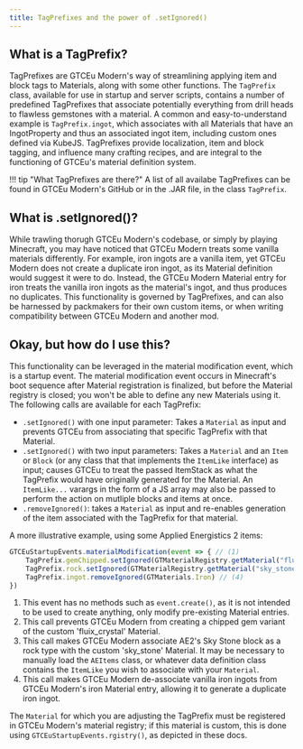 ```yaml
---
title: TagPrefixes and the power of .setIgnored()
---
```

## What is a TagPrefix?
TagPrefixes are GTCEu Modern's way of streamlining applying item and block tags to Materials, along with some other functions. The `TagPrefix` class, 
available for use in startup and server scripts, contains a number of predefined TagPrefixes that 
associate potentially everything from drill heads to flawless gemstones with a material. A common and easy-to-understand example is `TagPrefix.ingot`, 
which associates with all Materials that have an IngotProperty and thus an associated ingot item, including custom ones defined via KubeJS. 
TagPrefixes provide localization, item and block tagging, and influence many crafting recipes, and are integral to the functioning of GTCEu's material definition system.

!!! tip "What TagPrefixes are there?"
    A list of all availabe TagPrefixes can be found in GTCEu Modern's GitHub or in the .JAR file, in the class `TagPrefix`.

## What is .setIgnored()?

While trawling thorugh GTCEu Modern's codebase, or simply by playing Minecraft, you may have noticed that GTCEu Modern treats some vanilla materials differently.
For example, iron ingots are a vanilla item, yet GTCEu Modern does not create a duplicate iron ingot, as its Material definition would suggest it were to do.
Instead, the GTCEu Modern Material entry for iron treats the vanilla iron ingots as the material's ingot, and thus produces no duplicates.
This functionality is governed by TagPrefixes, and can also be harnessed by packmakers for their own custom items, or when writing compatibility between GTCEu Modern and another mod.

## Okay, but how do I use this?

This functionality can be leveraged in the material modification event, which is a startup event.
The material modification event occurs in Minecraft's boot sequence after Material registration is finalized, but before the Material registry is closed; you won't be able to define any new Materials using it.
The following calls are available for each TagPrefix:
  - `.setIgnored()` with one input parameter: Takes a `Material` as input and prevents GTCEu from associating that specific TagPrefix with that Material.
  - `.setIgnored()` with two input parameters: Takes a `Material` and an `Item` or `Block` (or any class that that implements the `ItemLike` interface) as input; causes GTCEu to treat the passed ItemStack as what the TagPrefix would have originally generated for the Material. An `ItemLike...` varargs in the form of a JS array may also be passed to perform the action on mutliple blocks and items at once.
  - `.removeIgnored()`: takes a `Material` as input and re-enables generation of the item associated with the TagPrefix for that material.

A more illustrative example, using some Applied Energistics 2 items:

  ```js title="setignored_usage_example.js"
  GTCEuStartupEvents.materialModification(event => { // (1)
      TagPrefix.gemChipped.setIgnored(GTMaterialRegistry.getMaterial("fluix_crystal")) // (2)
      TagPrefix.rock.setIgnored(GTMaterialRegistry.getMaterial("sky_stone"), AEItems.SKY_STONE_BLOCK) // (3)
      TagPrefix.ingot.removeIgnored(GTMaterials.Iron) // (4)
  })
  ```
  1. This event has no methods such as `event.create()`, as it is not intended to be used to create anything, only modify pre-existing Material entries.
  2. This call prevents GTCEu Modern from creating a chipped gem variant of the custom 'fluix_crystal' Material.
  3. This call makes GTCEu Modern associate AE2's Sky Stone block as a rock type with the custom 'sky_stone' Material. It may be necessary to manually load the `AEItems` class, or whatever data definition class contains the `ItemLike` you wish to associate with your `Material`.
  4. This call makes GTCEu Modern de-associate vanilla iron ingots from GTCEu Modern's iron Material entry, allowing it to generate a duplicate iron ingot.

The `Material` for which you are adjusting the TagPrefix must be registered in GTCEu Modern's material registry; if this material is custom, this is done using `GTCEuStartupEvents.rgistry()`, as depicted in these docs.
